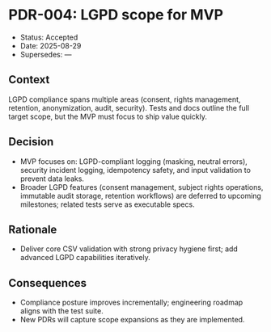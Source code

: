 # PDR-004: LGPD scope for MVP

- Status: Accepted
- Date: 2025-08-29
- Supersedes: —

## Context

LGPD compliance spans multiple areas (consent, rights management, retention, anonymization, audit, security). Tests and docs outline the full target scope, but the MVP must focus to ship value quickly.

## Decision

- MVP focuses on: LGPD-compliant logging (masking, neutral errors), security incident logging, idempotency safety, and input validation to prevent data leaks.
- Broader LGPD features (consent management, subject rights operations, immutable audit storage, retention workflows) are deferred to upcoming milestones; related tests serve as executable specs.

## Rationale

- Deliver core CSV validation with strong privacy hygiene first; add advanced LGPD capabilities iteratively.

## Consequences

- Compliance posture improves incrementally; engineering roadmap aligns with the test suite.
- New PDRs will capture scope expansions as they are implemented.

